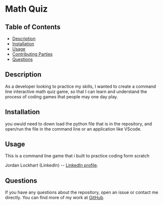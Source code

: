 # Math Quiz

## Table of Contents
* [Description](#description)
* [Installation](#installation)
* [Usage](#usage)
* [Contributing Parties](#contributing-parties)
* [Questions](#questions)

## Description
As a developer looking to practice my skills, I wanted to create a command line interactive math quiz game, so that I can learn and understand the process of coding games that people may one day play.

## Installation
you owuld need to down load the python file that is in the repository, and open/run the file in the command line or an application like VScode.

## Usage
This is a command line game that i built to practice coding form scratch

Jordan Lockhart (LinkedIn) -- [LinkedIn profile](https://www.linkedin.com/in/jordan-lockhart-6b14a7249/).

## Questions
If you have any questions about the repository, open an issue or contact me directly. You can find more of my work at [GitHub](https://github.com/jlockha21).

